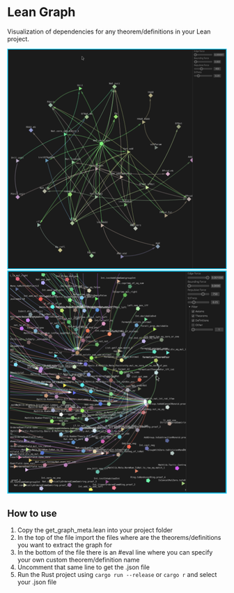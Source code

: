 # Lean Graph

Visualization of dependencies for any theorem/definitions in your Lean project.

![](example-pic.png)
![](fermat-last-theorem-4-example.png)

## How to use

1. Copy the get_graph_meta.lean into your project folder
2. In the top of the file import the files where are the theorems/definitions you want to extract the graph for
3. In the bottom of the file there is an #eval line where you can specify your own custom theorem/definition name
4. Uncomment that same line to get the .json file
5. Run the Rust project using `cargo run --release` or `cargo r` and select your .json file